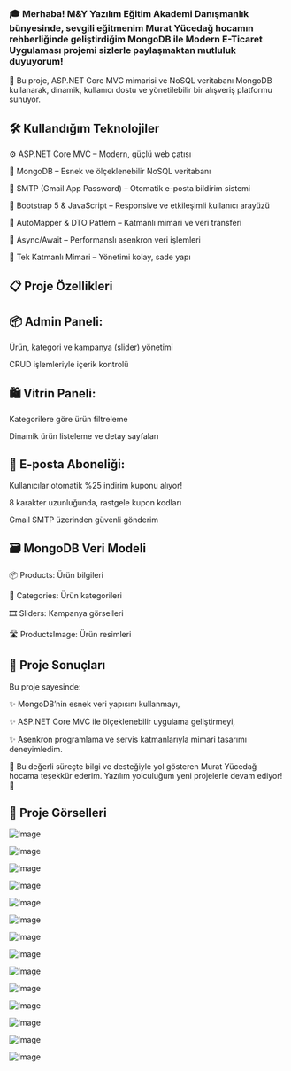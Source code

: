 ### 🎓 Merhaba! M&Y Yazılım Eğitim Akademi Danışmanlık bünyesinde, sevgili eğitmenim Murat Yücedağ hocamın rehberliğinde geliştirdiğim MongoDB ile Modern E-Ticaret Uygulaması projemi sizlerle paylaşmaktan mutluluk duyuyorum! 
🚀 Bu proje, ASP.NET Core MVC mimarisi ve NoSQL veritabanı MongoDB kullanarak, dinamik, kullanıcı dostu ve yönetilebilir bir alışveriş platformu sunuyor.

## 🛠️ Kullandığım Teknolojiler
⚙️ ASP.NET Core MVC – Modern, güçlü web çatısı

🍃 MongoDB – Esnek ve ölçeklenebilir NoSQL veritabanı

📧 SMTP (Gmail App Password) – Otomatik e-posta bildirim sistemi

🎨 Bootstrap 5 & JavaScript – Responsive ve etkileşimli kullanıcı arayüzü

🧩 AutoMapper & DTO Pattern – Katmanlı mimari ve veri transferi

🔄 Async/Await – Performanslı asenkron veri işlemleri

🧱 Tek Katmanlı Mimari – Yönetimi kolay, sade yapı

## 📋 Proje Özellikleri
## 📦 Admin Paneli:

Ürün, kategori ve kampanya (slider) yönetimi

CRUD işlemleriyle içerik kontrolü

## 🛍️ Vitrin Paneli:

Kategorilere göre ürün filtreleme

Dinamik ürün listeleme ve detay sayfaları

## 💌 E-posta Aboneliği:

Kullanıcılar otomatik %25 indirim kuponu alıyor!

8 karakter uzunluğunda, rastgele kupon kodları

Gmail SMTP üzerinden güvenli gönderim

## 🗃️ MongoDB Veri Modeli
📦 Products: Ürün bilgileri 

📂 Categories: Ürün kategorileri

🎞️ Sliders: Kampanya görselleri

🛣️ ProductsImage: Ürün resimleri

## 🚀 Proje Sonuçları
Bu proje sayesinde:

✨ MongoDB’nin esnek veri yapısını kullanmayı,

✨ ASP.NET Core MVC ile ölçeklenebilir uygulama geliştirmeyi,

✨ Asenkron programlama ve servis katmanlarıyla mimari tasarımı deneyimledim.

🙏 Bu değerli süreçte bilgi ve desteğiyle yol gösteren Murat Yücedağ hocama teşekkür ederim. Yazılım yolculuğum yeni projelerle devam ediyor! 💪
## 📸 Proje Görselleri
![Image](https://github.com/user-attachments/assets/ab9f0dc0-e5c2-4dc7-a84c-4b43854a44e4)

![Image](https://github.com/user-attachments/assets/98699012-468e-4515-b1f2-bea2bf5e6ad6)

![Image](https://github.com/user-attachments/assets/f91b1e4c-8887-41f2-bc4c-7ecff942ffc7)

![Image](https://github.com/user-attachments/assets/cd3bf326-3a03-4f2a-b2b6-58b8b533b275)

![Image](https://github.com/user-attachments/assets/bd9e7861-91b0-4aa7-9820-18837697095c)

![Image](https://github.com/user-attachments/assets/31acbe79-10b7-4de7-bb93-f4deb9ca963a)

![Image](https://github.com/user-attachments/assets/bb053dfc-11f7-49e3-88ff-55e991edcce5)

![Image](https://github.com/user-attachments/assets/47249955-836e-4435-b44a-50edf0e829d9)

![Image](https://github.com/user-attachments/assets/1c6567df-a853-4565-bb94-033dd5e3fcdf)

![Image](https://github.com/user-attachments/assets/0cec4b64-0fa4-494c-90b8-b36266ce4dee)

![Image](https://github.com/user-attachments/assets/82fbf17e-29f9-462a-af1e-5362b2557c5d)

![Image](https://github.com/user-attachments/assets/b3d03fbc-e818-451c-b0ed-9fd256c1b478)

![Image](https://github.com/user-attachments/assets/eaaa8f1e-bf1e-455f-901f-461cfd663153)

![Image](https://github.com/user-attachments/assets/6e6b53bf-08b5-49ec-b035-ee0e9d76d8fc)

